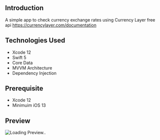 ## Introduction
A simple app to check currency exchange rates using Currency Layer free api https://currencylayer.com/documentation

## Technologies Used
* Xcode 12
* Swift 5
* Core Data
* MVVM Architecture
* Dependency Injection

## Prerequisite
* Xcode 12
* Minimuim iOS 13

## Preview

![Loading Preview..](Currency%20Conversion/Preview.gif)

